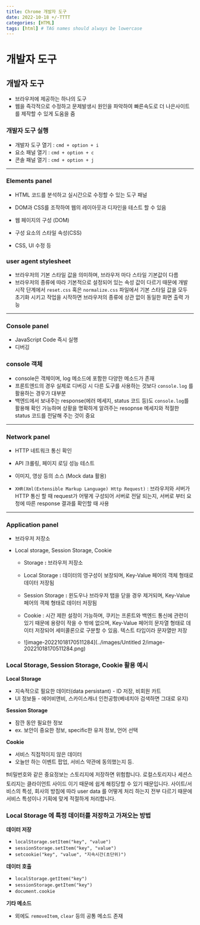 ```yaml
---
title: Chrome 개발자 도구
date: 2022-10-18 +/-TTTT
categories: [HTML]
tags: [html] # TAG names should always be lowercase
---
```


# 개발자 도구

## 개발자 도구

- 브라우저에 제공하는 하나의 도구
- 웹을 즉각적으로 수정하고 문제발생시 원인을 파악하여 빠른속도로 더 나은사이트를 제작할 수 있게 도움을 줌

### 개발자 도구 실행

- 개발자 도구 열기 : `cmd + option + i`
- 요소 패널 열기 : `cmd + option + c`
- 콘솔 패널 열기 : `cmd + option + j`

---

### Elements panel

- HTML 코드를 분석하고 실시간으로 수정할 수 있는 도구 패널
- DOM과 CSS를 조작하여 웹의 레이아웃과 디자인을 테스트 할 수 있음

- 웹 페이지의 구성 (DOM)
- 구성 요소의 스타일 속성(CSS)
- CSS, UI 수정 등

### user agent stylesheet

- 브라우저의 기본 스타일 값을 의미하며, 브라우저 마다 스타일 기본값이 다름
- 브라우저의 종류에 따라 기본적으로 설정되어 있는 속성 값이 다르기 때문에 개발 시작 단계에서 `reset.css` 혹은 `normalize.css` 파일에서 기본 스타일 값을 모두 초기화 시키고 작업을 시작하면 브라우저의 종류에 상관 없이 동일한 화면 출력 가능

---

### Console panel

- JavaScript Code 즉시 실행
- 디버깅

### console 객체

- console은 객체이며, log 메소드에 포함한 다양한 메소드가 존재
- 프론트엔드의 경우 실제로 디버깅 시 다른 도구를 사용하는 것보다 `console.log` 를 활용하는 경우가 대부분
- 백엔드에서 보내주는 response(에러 메세지, status 코드 등)도 `console.log`를 활용해 확인 가능하며 상황을 명확하게 알려주는 resopnse 메세지와 적절한 status 코드를 전달해 주는 것이 중요

---

### Network panel

- HTTP 네트워크 통신 확인
- API 크롤링, 페이지 로딩 성능 테스트
- 이미지, 영상 등의 소스 (Mock data 활용)

- `XHR(Xml(Extensible Markup Language) Http Request)` : 브라우저와 서버가 HTTP 통신 할 때 request가 어떻게 구성되어 서버로 전달 되는지, 서버로 부터 요청에 따른 response 결과를 확인할 때 사용

---

### Application panel

- 브라우저 저장소

- Local storage, Session Storage, Cookie

  - Storage **:** 브라우저 저장소

  - Local Storage **:** 데이터의 영구성이 보장되며, Key-Value 페어의 객체 형태로 데이터 저장됨

  - Session Storage **:** 윈도우나 브라우저 탭을 닫을 경우 제거되며, Key-Value 페어의 객체 형태로 데이터 저장됨

  - Cookie : 시간 제한 설정이 가능하며, 쿠키는 프론트와 백엔드 통신에 관련이 있기 때문에 용량이 작을 수 밖에 없으며, Key-Value 페어의 문자열 형태로 데이터 저장되어 세미콜론으로 구분할 수 있음. 텍스트 타입이라 문자열만 저장
  - ![image-20221018170511284](../images/Untitled 2/image-20221018170511284.png)

### **Local Storage, Session Storage, Cookie 활용 예시**

**Local Storage**

- 지속적으로 필요한 데이터(data persistant) - ID 저장, 비회원 카트
- UI 정보들 - 에어비앤비, 스카이스캐너 인천공항(베네치아 검색하면 그대로 유지)

**Session Storage**

- 잠깐 동안 필요한 정보
- ex. 보안이 중요한 정보, specific한 유저 정보, 언어 선택

**Cookie**

- 서비스 직접적이지 않은 데이터
- 오늘만 하는 이벤트 팝업, 서비스 약관에 동의했는지 등.

❗️비밀번호와 같은 중요정보는 스토리지에 저장하면 위험합니다. 로컬스토리지나 세션스토리지는 클라이언트 사이드 이기 때문에 쉽게 해킹당할 수 있기 때문입니다. 사이트/서비스의 특성, 회사의 방침에 따라 user data 를 어떻게 처리 하는지 전부 다르기 때문에 서비스 특성이나 기획에 맞게 적절하게 처리합니다.

### Local Storage 에 특정 데이터를 저장하고 가져오는 방법

**데이터 저장**

- `localStorage.setItem("key", "value")`
- `sessionStorage.setItem("key", "value")`
- `setcookie("key", "value", "지속시간(초단위)")`

**데이터 호출**

- `localStorage.getItem("key")`
- `sessionStorage.getItem("key")`
- `document.cookie`

**기타 메소드**

- 외에도 `removeItem`, `clear` 등의 공통 메소드 존재
